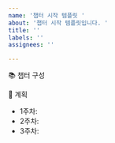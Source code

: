 ```yaml
---
name: '챕터 시작 템플릿 '
about: '챕터 시작 템플릿입니다. '
title: ''
labels: ''
assignees: ''

---
```


📚 챕터 구성 






🧭 계획 
* 1주차: 
* 2주차:
* 3주차:
